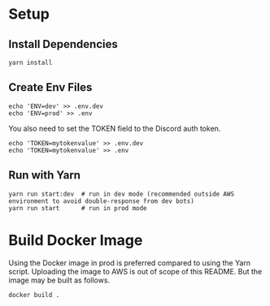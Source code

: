 # Setup

## Install Dependencies

```shell
yarn install
```

## Create Env Files

```shell
echo 'ENV=dev' >> .env.dev
echo 'ENV=prod' >> .env
```

You also need to set the TOKEN field to the Discord auth token.

```shell
echo 'TOKEN=mytokenvalue' >> .env.dev
echo 'TOKEN=mytokenvalue' >> .env
```

## Run with Yarn

```shell
yarn run start:dev  # run in dev mode (recommended outside AWS environment to avoid double-response from dev bots)
yarn run start      # run in prod mode
```

# Build Docker Image

Using the Docker image in prod is preferred compared to using the Yarn script. Uploading the image to AWS is out of
scope of this README. But the image may be built as follows.

```shell
docker build .
```
